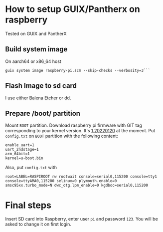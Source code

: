 # How to setup GUIX/Pantherx on raspberry
Tested on GUIX and PantherX

## Build system image
On aarch64 or x86_64 host
```
guix system image raspberry-pi.scm --skip-checks --verbosity=3```
```

## Flash Image to sd card
I use either Balena Etcher or dd.

## Prepare /boot/ partition
Mount `BOOT` partition.
Download raspberry pi firmware with GIT tag corresponding to your kernel version. It's [1.20220120](https://github.com/raspberrypi/firmware/tree/1.20220120) at the moment.
Put `config.txt` on `BOOT` partition with the following content:
```
enable_uart=1
uart_2ndstage=1
arm_64bit=1
kernel=u-boot.bin
```
Also, put `config.txt` with
```
root=LABEL=RASPIROOT rw rootwait console=serial0,115200 console=tty1 console=ttyAMA0,115200 selinux=0 plymouth.enable=0 smsc95xx.turbo_mode=N dwc_otg.lpm_enable=0 kgdboc=serial0,115200
```

# Final steps
Insert SD card into Raspberry, enter user `pi` and password `123`. You will be asked to change it on first login.
